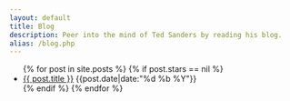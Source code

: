 ```yaml
---
layout: default
title: Blog
description: Peer into the mind of Ted Sanders by reading his blog.
alias: /blog.php
---
```


<ul class="no-bullets">
  {% for post in site.posts %}
    {% if post.stars == nil %}
    <li>
    	<div class="clearfix">
	    	<a class="align-left" href="{{ post.url }}">{{ post.title }}</a>
	    	<span class="align-right date"><time datetime="{{post.date|date:"%F"}}">{{post.date|date:"%d %b %Y"}}</time></span>
    	</div>
    </li>
    {% endif %}
  {% endfor %}
</ul>
